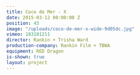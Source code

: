 ```yaml
---
title: Coco de Mer - X
date: 2015-03-12 00:00:00 Z
position: 43
image: "/uploads/coco-de-mer-x-wide-9d05dc.jpg"
vimeo: 183101211
director: Rankin + Trisha Ward
production-company: Rankin Film + TBWA
equipment: RED Dragon
is-shown: true
layout: project
---
```


